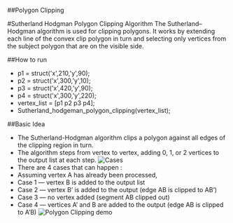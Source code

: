 ##Polygon Clipping

#Sutherland Hodgman Polygon Clipping Algorithm
The Sutherland–Hodgman algorithm is used for clipping polygons. It works by extending each line of the convex clip polygon in turn and selecting only vertices from the subject polygon that are on the visible side.

##How to run
* p1 = struct('x',210,'y',90);
* p2 = struct('x',300,'y',10);
* p3 = struct('x',420,'y',90);
* p4 = struct('x',300,'y',220);
* vertex_list = [p1 p2 p3 p4];
* Sutherland_hodgeman_polygon_clipping(vertex_list);


##Basic Idea
* The Sutherland-Hodgman algorithm clips a polygon against all edges of the clipping region
in turn.
* The algorithm steps from vertex to vertex, adding 0, 1, or 2 vertices to the output list at
each step.
![Cases ](https://github.com/mamexo/Matlab/blob/master/Polygon%20Clipping/img/case.png)
* There are 4 cases that can happen :
 * Assuming vertex A has already been processed,
 * Case 1 — vertex B is added to the output list
 * Case 2 — vertex B’ is added to the output (edge AB is clipped to AB’)
 * Case 3 — no vertex added (segment AB clipped out)
 * Case 4 — vertices A’ and B are added to the output (edge AB is clipped to A’B)
![Polygon Clipping demo ](https://github.com/mamexo/Matlab/blob/master/Polygon%20Clipping/img/matlab_polygon_clipping.png)
